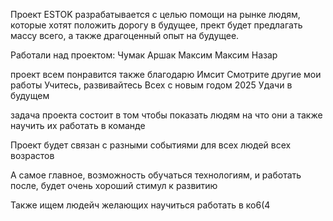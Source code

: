 Проект ESTOK разрабатывается с целью помощи на рынке людям, которые хотят положить дорогу в будущее, прект будет предлагать массу всего, а также драгоценный опыт на будущее.

Работали над проектом:
Чумак
Аршак
Максим
Максим
Назар


проект всем понравится
также благодарю Имсит
Смотрите другие мои работы
Учитесь, развивайтесь
Всех с новым годом 2025
Удачи в будущем

задача проекта
состоит в том
чтобы показать
людям
на что они
а также
научить их работать
в команде

Проект будет связан с разными событиями для всех людей всех возрастов

А самое главное, возможность обучаться технологиям, и работать после, будет очень хороший стимул к развитию

Также ищем людейч желающих научиться работать в ко6(4
